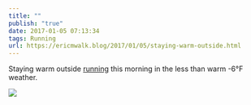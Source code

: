```yaml
---
title: ""
publish: "true"
date: 2017-01-05 07:13:34
tags: Running
url: https://ericmwalk.blog/2017/01/05/staying-warm-outside.html
---
```


Staying warm outside [running](https://www.strava.com/activities/821933040) this morning in the less than warm -6°F weather.

![](https://ericmwalk.blog/uploads/2022/7464111d59.jpg)